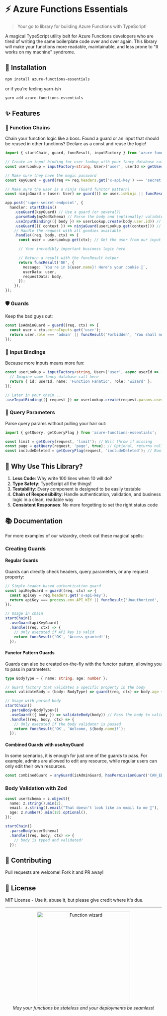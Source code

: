 # ⚡ Azure Functions Essentials

> Your go to library for building Azure Functions with TypeScript!

A magical TypeScript utility belt for Azure Functions developers who are tired of writing the same boilerplate code over and over again. This library will make your functions more readable, maintainable, and less prone to "It works on my machine" syndrome.

## 🚀 Installation

```bash
npm install azure-functions-essentials
```

or if you're feeling yarn-ish

```bash
yarn add azure-functions-essentials
```

## ✨ Features

### 🔗 Function Chains

Chain your function logic like a boss.
Found a guard or an input that should be reused in other functions?
Declare as a const and reuse the logic!

```typescript
import { startChain, guard, funcResult, inputFactory } from 'azure-functions-essentials';

// Create an input binding for user lookup with your fancy database call
const userLookup = inputFactory<string, User>('user', userId => getUserFromDatabase(userId));

// Make sure they have the magic password
const keyGuard = guard(req => req.headers.get('x-api-key') === 'secret' || funcResult('Forbidden', 'Nice try, hacker!'));

// Make sure the user is a ninja (Guard functor pattern)
const ninjaGuard = (user: User) => guard(() => user.isNinja || funcResult('Forbidden', 'Only 🥷s are allowed!'));

app.post('super-secret-endpoint', {
  handler: startChain()
    .useGuard(keyGuard) // Use a guard (or several?)
    .parseBody(myZodSchema) // Parse the body and (optionally) validate with Zod
    .useInputBinding(({ body }) => userLookup.create(body.user.id)) // Initialize the input
    .useGuard(({ context }) => ninjaGuard(userLookup.get(context))) // Use input results in the chain
    // Handle the request with all goodies available
    .handle((req, body, ctx) => {
      const user = userLookup.get(ctx); // Get the user from our input

      // Your incredibly important business logic here

      // Return a result with the funcResult helper
      return funcResult('OK', {
        message: `You're in ${user.name}! Here's your cookie 🍪`,
        userData: user,
        requestData: body,
      });
    }),
});
```

### 🛡️ Guards

Keep the bad guys out:

```typescript
const isAdminGuard = guard((req, ctx) => {
  const user = ctx.extraInputs.get('user');
  return user.role === 'admin' || funcResult('Forbidden', 'You shall not pass! 🧙‍♂️');
});
```

### 🎯 Input Bindings

Because more inputs means more fun:

```typescript
const userLookup = inputFactory<string, User>('user', async userId => {
  // Imagine some fancy database call here
  return { id: userId, name: 'Function Fanatic', role: 'wizard' };
});

// Later in your chain...
.useInputBinding(({ request }) => userLookup.create(request.params.userId))
```

### 🧩 Query Parameters

Parse query params without pulling your hair out:

```typescript
import { getQuery, getQueryFlag } from 'azure-functions-essentials';

const limit = getQuery(request, 'limit'); // Will throw if missing
const page = getQuery(request, 'page', true); // Optional, returns null if missing
const includeDeleted = getQueryFlag(request, 'includeDeleted'); // Boolean flags made easy
```

## 🤔 Why Use This Library?

1. **Less Code**: Why write 100 lines when 10 will do?
2. **Type Safety**: TypeScript all the things!
3. **Testability**: Every component is designed to be easily testable
4. **Chain of Responsibility**: Handle authentication, validation, and business logic in a clean, readable way
5. **Consistent Responses**: No more forgetting to set the right status code

## 📚 Documentation

For more examples of our wizardry, check out these magical spells:

### Creating Guards

#### Regular Guards

Guards can directly check headers, query parameters, or any request property:

```typescript
// Simple header-based authentication guard
const apiKeyGuard = guard((req, ctx) => {
  const apiKey = req.headers.get('x-api-key');
  return apiKey === process.env.API_KEY || funcResult('Unauthorized', 'Invalid API key');
});

// Usage in chain
startChain()
  .useGuard(apiKeyGuard)
  .handle((req, ctx) => {
    // Only executed if API key is valid
    return funcResult('OK', 'Access granted!');
  });
```

#### Functor Pattern Guards

Guards can also be created on-the-fly with the functor pattern, allowing you to pass in parameters:

```typescript
type BodyType = { name: string; age: number };

// Guard factory that validates a specific property in the body
const validateBody = (body: BodyType) => guard((req, ctx) => body.age < 18 || funcResult('BadRequest', `Age must be at least 18 years old`));

// Usage with parsed body
startChain()
  .parseBody<BodyType>()
  .useGuard(({ body }) => validateBody(body)) // Pass the body to validateBody
  .handle((req, body, ctx) => {
    // Only executed if the body validator is passed
    return funcResult('OK', `Welcome, ${body.name}!`);
  });
```

#### Combined Guards with useAnyGuard

In some scenarios, it is enough for just one of the guards to pass.
For example, admins are allowed to edit any resource, while regular users can only edit their own resources.

```typescript
const combinedGuard = anyGuard(isAdminGuard, hasPermissionGuard('CAN_EDIT'), isResourceOwnerGuard);
```

### Body Validation with Zod

```typescript
const userSchema = z.object({
  name: z.string().min(2),
  email: z.string().email("That doesn't look like an email to me 🤨"),
  age: z.number().min(18).optional(),
});

startChain()
  .parseBody(userSchema)
  .handle((req, body, ctx) => {
    // body is typed and validated!
  });
```

## 🤝 Contributing

Pull requests are welcome!
Fork it and PR away!

## 📝 License

MIT License - Use it, abuse it, but please give credit where it's due.

---

<p align="center">
  <img src="https://i.imgur.com/YYi5CJn.png" width="300" alt="Function wizard">
  <br>
  <i>May your functions be stateless and your deployments be seamless!</i>
</p>
